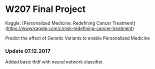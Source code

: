 # W207 Final Project

Kaggle: [Personalized Medicine: Redefining Cancer Treatment] (https://www.kaggle.com/c/msk-redefining-cancer-treatment)

Predict the effect of Genetic Variants to enable Personalized Medicine

### Update 07.12.2017
Added basic tfidf with neural network classifier.

